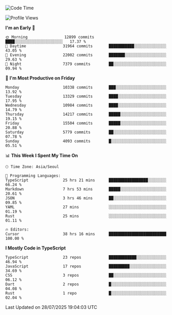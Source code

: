<!--START_SECTION:waka-->
![Code Time](http://img.shields.io/badge/Code%20Time-8%2C097%20hrs%2029%20mins-blue)

![Profile Views](http://img.shields.io/badge/Profile%20Views-0-blue)

**I'm an Early 🐤** 

```text
🌞 Morning                12899 commits       ████░░░░░░░░░░░░░░░░░░░░░   17.37 % 
🌆 Daytime                31964 commits       ███████████░░░░░░░░░░░░░░   43.05 % 
🌃 Evening                22002 commits       ███████░░░░░░░░░░░░░░░░░░   29.63 % 
🌙 Night                  7379 commits        ██░░░░░░░░░░░░░░░░░░░░░░░   09.94 % 
```
📅 **I'm Most Productive on Friday** 

```text
Monday                   10338 commits       ███░░░░░░░░░░░░░░░░░░░░░░   13.92 % 
Tuesday                  13329 commits       ████░░░░░░░░░░░░░░░░░░░░░   17.95 % 
Wednesday                10984 commits       ████░░░░░░░░░░░░░░░░░░░░░   14.79 % 
Thursday                 14217 commits       █████░░░░░░░░░░░░░░░░░░░░   19.15 % 
Friday                   15504 commits       █████░░░░░░░░░░░░░░░░░░░░   20.88 % 
Saturday                 5779 commits        ██░░░░░░░░░░░░░░░░░░░░░░░   07.78 % 
Sunday                   4093 commits        █░░░░░░░░░░░░░░░░░░░░░░░░   05.51 % 
```


📊 **This Week I Spent My Time On** 

```text
🕑︎ Time Zone: Asia/Seoul

💬 Programming Languages: 
TypeScript               25 hrs 21 mins      █████████████████░░░░░░░░   66.24 % 
Markdown                 7 hrs 53 mins       █████░░░░░░░░░░░░░░░░░░░░   20.61 % 
JSON                     3 hrs 46 mins       ██░░░░░░░░░░░░░░░░░░░░░░░   09.85 % 
YAML                     27 mins             ░░░░░░░░░░░░░░░░░░░░░░░░░   01.19 % 
Rust                     25 mins             ░░░░░░░░░░░░░░░░░░░░░░░░░   01.11 % 

🔥 Editors: 
Cursor                   38 hrs 16 mins      █████████████████████████   100.00 % 
```

**I Mostly Code in TypeScript** 

```text
TypeScript               23 repos            ████████████░░░░░░░░░░░░░   46.94 % 
JavaScript               17 repos            █████████░░░░░░░░░░░░░░░░   34.69 % 
CSS                      3 repos             ██░░░░░░░░░░░░░░░░░░░░░░░   06.12 % 
Dart                     2 repos             █░░░░░░░░░░░░░░░░░░░░░░░░   04.08 % 
Rust                     1 repo              █░░░░░░░░░░░░░░░░░░░░░░░░   02.04 % 
```




 Last Updated on 28/07/2025 19:04:03 UTC
<!--END_SECTION:waka-->
